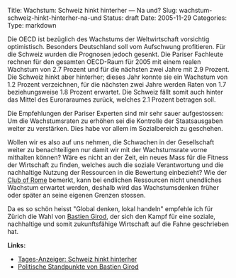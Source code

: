 Title: Wachstum: Schweiz hinkt hinterher — Na und?
Slug: wachstum-schweiz-hinkt-hinterher-na-und
Status: draft
Date: 2005-11-29
Categories:
Type: markdown

Die OECD ist bezüglich des Wachstums der Weltwirtschaft vorsichtig optimistisch. Besonders Deutschland soll vom Aufschwung profitieren. Für die Schweiz wurden die Prognosen jedoch gesenkt. Die Pariser Fachleute rechnen für den gesamten OECD-Raum für 2005 mit einem realen Wachstum von 2.7 Prozent und für die nächsten zwei Jahre mit 2.9 Prozent. Die Schweiz hinkt aber hinterher; dieses Jahr konnte sie ein Wachstum von 1.2 Prozent verzeichnen, für die nächsten zwei Jahre werden Raten von 1.7 beziehungsweise 1.8 Prozent erwartet. Die Schweiz fällt somit auch hinter das Mittel des Euroraraumes zurück, welches 2.1 Prozent betragen soll.

Die Empfehlungen der Pariser Experten sind mir sehr sauer aufgestossen: Um die Wachstumsraten zu erhöhen sei die Kontrolle der Staatsausgaben weiter zu verstärken. Dies habe vor allem im Sozialbereich zu geschehen.

Wollen wir es also auf uns nehmen, die Schwachen in der Gesellschaft weiter zu benachteiligen nur damit wir mit der Wachstumsrate vorne mithalten können? Wäre es nicht an der Zeit, ein neues Mass für die Fitness der Wirtschaft zu finden, welches auch die soziale Verantwortung und die nachhaltige Nutzung der Ressourcen in die Bewertung einbezieht? Wie der [Club of Rome](http://www.clubofrome.org/) bemerkt, kann bei endlichen Ressourcen nicht unendliches Wachstum erwartet werden, deshalb wird das Wachstumsdenken früher oder später an seine eigenen Grenzen stossen.

Da es so schön heisst "Global denken, lokal handeln" empfehle ich für Zürich die Wahl von [Bastien Girod](http://www.bastiengirod.ch/), der sich den Kampf für eine soziale, nachhaltige und somit zukunftsfähige Wirtschaft auf die Fahne geschrieben hat.

**Links:**

- [Tages-Anzeiger: Schweiz hinkt hinterher](http://tagi.ch/dyn/news/wirtschaft/566597.html)
- [Politische Standpunkte von Bastien Girod](http://www.bastiengirod.ch/journal/politik/standpunkte/)
